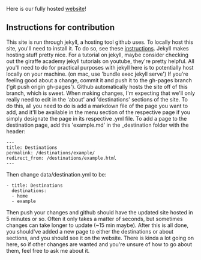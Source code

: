Here is our fully hosted [website](https://benholmgren.github.io/csci-491-final/)!

## Instructions for contribution
This site is run through jekyll, a hosting tool github uses. To locally host this site, you'll need to 
install it. To do so, see these [instructions](https://jekyllrb.com/docs/installation/).
Jekyll makes hosting stuff pretty nice. For a tutorial on jekyll, maybe consider checking out the giraffe academy
jekyll tutorials on youtube, they're pretty helpful. All you'll need to do for practical purposes with jekyll here
is to potentially host locally on your machine. (on mac, use 'bundle exec jekyll serve')
If you're feeling good about a change, commit it and push it to the gh-pages branch ('git push origin gh-pages').
Github automatically hosts the site off of this branch, which is sweet.
When making changes, I'm expecting that we'll only really need to edit in the 'about' and 'destinations' sections of the site.
To do this, all you need to do is add a markdown file of the page you want to add, and it'll be available in the menu section of the
respective page if you simply designate the page in its respective .yml file. To add a page to the destination page, add this 'example.md'
in the _destination folder with the header:
```
---
title: Destinations
permalink: /destinations/example/
redirect_from: /destinations/example.html
---
```

Then change data/destination.yml to be:
```
- title: Destinations
  destinations:
  - home
  - example
```
Then push your changes and github should have the updated site hosted in 5 minutes or so. Often it only takes a matter of seconds, but sometimes
changes can take longer to update (~15 min maybe).
After this is all done, you should've added a new page to either the destinations or about sections, and you should see it on the website.
There is kinda a lot going on here, so if other changes are wanted and you're unsure of how to go about them, feel free to ask me about it.
